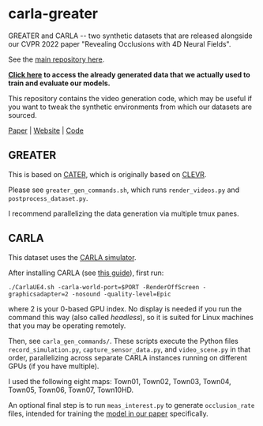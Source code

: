 # carla-greater

GREATER and CARLA -- two synthetic datasets that are released alongside our CVPR 2022 paper "Revealing Occlusions with 4D Neural Fields".

See the [main repository here](https://github.com/basilevh/occlusions-4d).

**[Click here](https://forms.gle/AqJ1kcwEJNJkvqpdA) to access the already generated data that we actually used to train and evaluate our models.**

This repository contains the video generation code, which may be useful if you want to tweak the synthetic environments from which our datasets are sourced.

[Paper](https://arxiv.org/pdf/2204.10916.pdf) | [Website](https://occlusions.cs.columbia.edu/) | [Code](https://github.com/basilevh/occlusions-4d)

## GREATER

This is based on [CATER](https://rohitgirdhar.github.io/CATER/), which is originally based on [CLEVR](https://cs.stanford.edu/people/jcjohns/clevr/).

Please see `greater_gen_commands.sh`, which runs `render_videos.py` and `postprocess_dataset.py`.

I recommend parallelizing the data generation via multiple tmux panes.

<!---
Please note that the depth map in GREATER is actually the distance from the camera plane, not the camera itself.
-->

## CARLA

This dataset uses the [CARLA simulator](https://carla.org/).

After installing CARLA (see [this guide](https://carla.readthedocs.io/en/latest/start_quickstart/)), first run:
```
./CarlaUE4.sh -carla-world-port=$PORT -RenderOffScreen -graphicsadapter=2 -nosound -quality-level=Epic
```
where 2 is your 0-based GPU index. No display is needed if you run the command this way (also called _headless_), so it is suited for Linux machines that you may be operating remotely.

Then, see `carla_gen_commands/`. These scripts execute the Python files `record_simulation.py`, `capture_sensor_data.py`, and `video_scene.py` in that order, parallelizing across separate CARLA instances running on different GPUs (if you have multiple).

I used the following eight maps: Town01, Town02, Town03, Town04, Town05, Town06, Town07, Town10HD.

An optional final step is to run `meas_interest.py` to generate `occlusion_rate` files, intended for training the [model in our paper](https://arxiv.org/pdf/2204.10916.pdf) specifically.
